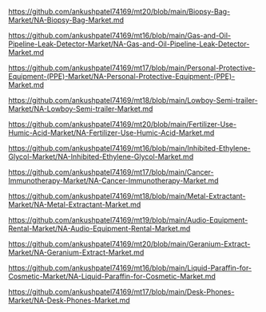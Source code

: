 <p><a href="https://github.com/ankushpatel74169/mt20/blob/main/Biopsy-Bag-Market/NA-Biopsy-Bag-Market.md">https://github.com/ankushpatel74169/mt20/blob/main/Biopsy-Bag-Market/NA-Biopsy-Bag-Market.md</a></p><p><a href="https://github.com/ankushpatel74169/mt16/blob/main/Gas-and-Oil-Pipeline-Leak-Detector-Market/NA-Gas-and-Oil-Pipeline-Leak-Detector-Market.md">https://github.com/ankushpatel74169/mt16/blob/main/Gas-and-Oil-Pipeline-Leak-Detector-Market/NA-Gas-and-Oil-Pipeline-Leak-Detector-Market.md</a></p><p><a href="https://github.com/ankushpatel74169/mt17/blob/main/Personal-Protective-Equipment-(PPE)-Market/NA-Personal-Protective-Equipment-(PPE)-Market.md">https://github.com/ankushpatel74169/mt17/blob/main/Personal-Protective-Equipment-(PPE)-Market/NA-Personal-Protective-Equipment-(PPE)-Market.md</a></p><p><a href="https://github.com/ankushpatel74169/mt18/blob/main/Lowboy-Semi-trailer-Market/NA-Lowboy-Semi-trailer-Market.md">https://github.com/ankushpatel74169/mt18/blob/main/Lowboy-Semi-trailer-Market/NA-Lowboy-Semi-trailer-Market.md</a></p><p><a href="https://github.com/ankushpatel74169/mt20/blob/main/Fertilizer-Use-Humic-Acid-Market/NA-Fertilizer-Use-Humic-Acid-Market.md">https://github.com/ankushpatel74169/mt20/blob/main/Fertilizer-Use-Humic-Acid-Market/NA-Fertilizer-Use-Humic-Acid-Market.md</a></p><p><a href="https://github.com/ankushpatel74169/mt16/blob/main/Inhibited-Ethylene-Glycol-Market/NA-Inhibited-Ethylene-Glycol-Market.md">https://github.com/ankushpatel74169/mt16/blob/main/Inhibited-Ethylene-Glycol-Market/NA-Inhibited-Ethylene-Glycol-Market.md</a></p><p><a href="https://github.com/ankushpatel74169/mt17/blob/main/Cancer-Immunotherapy-Market/NA-Cancer-Immunotherapy-Market.md">https://github.com/ankushpatel74169/mt17/blob/main/Cancer-Immunotherapy-Market/NA-Cancer-Immunotherapy-Market.md</a></p><p><a href="https://github.com/ankushpatel74169/mt18/blob/main/Metal-Extractant-Market/NA-Metal-Extractant-Market.md">https://github.com/ankushpatel74169/mt18/blob/main/Metal-Extractant-Market/NA-Metal-Extractant-Market.md</a></p><p><a href="https://github.com/ankushpatel74169/mt19/blob/main/Audio-Equipment-Rental-Market/NA-Audio-Equipment-Rental-Market.md">https://github.com/ankushpatel74169/mt19/blob/main/Audio-Equipment-Rental-Market/NA-Audio-Equipment-Rental-Market.md</a></p><p><a href="https://github.com/ankushpatel74169/mt20/blob/main/Geranium-Extract-Market/NA-Geranium-Extract-Market.md">https://github.com/ankushpatel74169/mt20/blob/main/Geranium-Extract-Market/NA-Geranium-Extract-Market.md</a></p><p><a href="https://github.com/ankushpatel74169/mt16/blob/main/Liquid-Paraffin-for-Cosmetic-Market/NA-Liquid-Paraffin-for-Cosmetic-Market.md">https://github.com/ankushpatel74169/mt16/blob/main/Liquid-Paraffin-for-Cosmetic-Market/NA-Liquid-Paraffin-for-Cosmetic-Market.md</a></p><p><a href="https://github.com/ankushpatel74169/mt17/blob/main/Desk-Phones-Market/NA-Desk-Phones-Market.md">https://github.com/ankushpatel74169/mt17/blob/main/Desk-Phones-Market/NA-Desk-Phones-Market.md</a></p>
